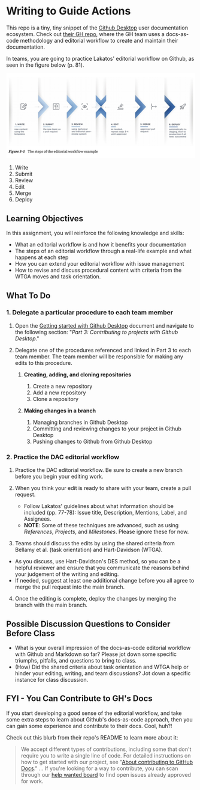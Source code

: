 # Writing to Guide Actions

This repo is a tiny, tiny snippet of the [Github Desktop](https://docs.github.com/en/desktop) user documentation ecosystem. Check out [their GH repo](https://github.com/github/docs/tree/main/content/desktop), where the GH team uses a docs-as-code methodology and editorial workflow to create and maintain their documentation.

In teams, you are going to practice Lakatos' editorial workflow on Github, as seen in the figure below (p. 81).

![Lakatos' diagram of the steps within the editorial workflow](assets/images/517/lakatos-docsascode-editorial-workflow.png)

1. Write
2. Submit
3. Review
4. Edit
5. Merge
6. Deploy

## Learning Objectives

In this assignment, you will reinforce the following knowledge and skills:

- What an editorial workflow is and how it benefits your documentation
- The steps of an editorial workflow through a real-life example and what happens at each step
- How you can extend your editorial workflow with issue management
- How to revise and discuss procedural content with criteria from the WTGA moves and task orientation.

## What To Do

### 1. Delegate a particular procedure to each team member

1. Open the [Getting started with Github Desktop](content/desktop/overview/getting-started-with-github-desktop.md) document and navigate to the following section: "*Part 3: Contributing to projects with Github Desktop*."

2. Delegate one of the procedures referenced and linked in Part 3 to each team member. The team member will be responsible for making any edits to this procedure.

   1. **Creating, adding, and cloning repositories**
      1. Create a new repository
      2. Add a new repository
      3. Clone a repository

   2. **Making changes in a branch**
      1. Managing branches in Github Desktop
      2. Committing and reviewing changes to your project in Github Desktop
      3. Pushing changes to Github from Github Desktop

### 2. Practice the DAC editorial workflow

1. Practice the DAC editorial workflow. Be sure to create a new branch before you begin your editing work.

2. When you think your edit is ready to share with your team, create a pull request.
   * Follow Lakatos' guidelines about what information should be included (pp. 77-78): Issue title, Description, Mentions, Label, and Assignees.
   * **NOTE**: Some of these techniques are advanced, such as using *References*, *Projects*, and *Milestones*. Please ignore these for now.

3. Teams should discuss the edits by using the shared criteria from Bellamy et al. (task orientation) and Hart-Davidson (WTGA).
  * As you discuss, use Hart-Davidson's DES method, so you can be a helpful reviewer and ensure that you communicate the reasons behind your judgement of the writing and editing.
  * If needed, suggest at least one additional change before you all agree to merge the pull request into the main branch.

4. Once the editing is complete, deploy the changes by merging the branch with the main branch.

## Possible Discussion Questions to Consider Before Class

- What is your overall impression of the docs-as-code editorial workflow with Github and Markdown so far? Please jot down some specific triumphs, pitfalls, and questions to bring to class.
- (How) Did the shared criteria about task orientation and WTGA help or hinder your editing, writing, and team discussions? Jot down a specific instance for class discussion.

## FYI - You Can Contribute to GH's Docs

If you start developing a good sense of the editorial workflow, and take some extra steps to learn about Github's docs-as-code approach, then you can gain some experience and contribute to their docs. Cool, huh?!

Check out this blurb from their repo's README to learn more about it:

  > We accept different types of contributions, including some that don't require you to write a single line of code. For detailed instructions on how to get started with our project, see "[About contributing to GitHub Docs](https://docs.github.com/en/contributing/collaborating-on-github-docs/about-contributing-to-github-docs)."
  ...
  If you're looking for a way to contribute, you can scan through our [help wanted board](https://github.com/github/docs/issues?q=is%3Aopen+is%3Aissue+label%3A%22help+wanted%22) to find open issues already approved for work.
